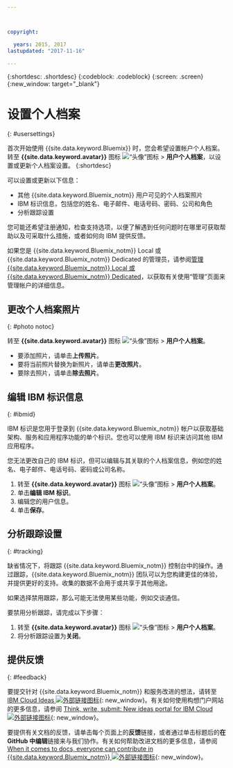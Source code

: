 ```yaml
---



copyright:

  years: 2015, 2017
lastupdated: "2017-11-16"

---
```


{:shortdesc: .shortdesc}
{:codeblock: .codeblock}
{:screen: .screen}
{:new_window: target="_blank"}

# 设置个人档案
{: #usersettings}

首次开始使用 {{site.data.keyword.Bluemix}} 时，您会希望设置帐户个人档案。转至 **{{site.data.keyword.avatar}}** 图标 ![“头像”图标](../icons/i-avatar-icon.svg) &gt; **用户个人档案**，以设置或更新个人档案设置。
{:shortdesc}

可以设置或更新以下信息：

 * 其他 {{site.data.keyword.Bluemix_notm}} 用户可见的个人档案照片
 * IBM 标识信息，包括您的姓名、电子邮件、电话号码、密码、公司和角色
 * 分析跟踪设置

您可能还希望注册通知，检查支持选项，以便了解遇到任何问题时在哪里可获取帮助以及可采取什么措施，或者如何向 IBM 提供反馈。

如果您是 {{site.data.keyword.Bluemix_notm}} Local 或 {{site.data.keyword.Bluemix_notm}} Dedicated 的管理员，请参阅[管理 {{site.data.keyword.Bluemix_notm}} Local 或 {{site.data.keyword.Bluemix_notm}} Dedicated](/docs/admin/index.html#mng)，以获取有关使用“管理”页面来管理帐户的详细信息。

## 更改个人档案照片
{: #photo notoc}

转至 **{{site.data.keyword.avatar}}** 图标 ![“头像”图标](../icons/i-avatar-icon.svg) &gt; **用户个人档案**。

  * 要添加照片，请单击**上传照片**。
  * 要将当前照片替换为新照片，请单击**更改照片**。
  * 要除去照片，请单击**除去照片**。

## 编辑 IBM 标识信息
{: #ibmid}

IBM 标识是您用于登录到 {{site.data.keyword.Bluemix_notm}} 帐户以获取基础架构、服务和应用程序功能的单个标识。您也可以使用 IBM 标识来访问其他 IBM 应用程序。

您无法更改自己的 IBM 标识，但可以编辑与其关联的个人档案信息，例如您的姓名、电子邮件、电话号码、密码或公司名称。

1. 转至 **{{site.data.keyword.avatar}}** 图标 ![“头像”图标](../icons/i-avatar-icon.svg) &gt; **用户个人档案**。
2. 单击**编辑 IBM 标识**。
3. 编辑您的用户信息。
4. 单击**保存**。

## 分析跟踪设置
{: #tracking}

缺省情况下，将跟踪 {{site.data.keyword.Bluemix_notm}} 控制台中的操作。通过跟踪，{{site.data.keyword.Bluemix_notm}} 团队可以为您构建更佳的体验，并提供更好的支持。收集的数据不会用于或共享于其他用途。

如果选择禁用跟踪，那么可能无法使用某些功能，例如交谈通信。

要禁用分析跟踪，请完成以下步骤：

1. 转至 **{{site.data.keyword.avatar}}** 图标 ![“头像”图标](../icons/i-avatar-icon.svg) &gt; **用户个人档案**。
2. 将分析跟踪设置为**关闭**。

## 提供反馈
{: #feedback}

要提交针对 {{site.data.keyword.Bluemix_notm}} 和服务改进的想法，请转至 [IBM Cloud Ideas ![外部链接图标](../icons/launch-glyph.svg)](https://ibmcloud.ideas.aha.io){: new_window}。有关如何使用构想门户网站的更多信息，请参阅 [Think, write, submit: New ideas portal for IBM Cloud ![外部链接图标](../icons/launch-glyph.svg)](https://developer.ibm.com/bluemix/2016/10/05/think-write-submit/){: new_window}。

要提供有关文档的反馈，请单击每个页面上的**反馈**链接，或者通过单击标题后的**在 GitHub 中编辑**链接来与我们协作。有关如何帮助改进文档的更多信息，请参阅 [When it comes to docs, everyone can contribute in {{site.data.keyword.Bluemix_notm}} ![外部链接图标](../icons/launch-glyph.svg)](https://developer.ibm.com/bluemix/2016/01/13/bluemix-docs-now-open-source-on-github/){: new_window}。
